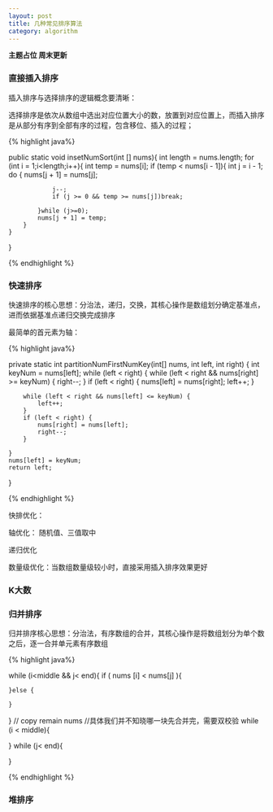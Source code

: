 ```yaml
---
layout: post
title: 几种常见排序算法
category: algorithm
---
```


**主题占位 周末更新**

### 直接插入排序

插入排序与选择排序的逻辑概念要清晰：

选择排序是依次从数组中选出对应位置大小的数，放置到对应位置上，而插入排序是从部分有序到全部有序的过程，包含移位、插入的过程；

{% highlight java%}

public static void insetNumSort(int [] nums){
    int length = nums.length;
    for (int i = 1;i<length;i++){
        int temp = nums[i];
        if (temp < nums[i - 1]){
            int j = i - 1;
            do {
                nums[j + 1] = nums[j];

                j--;
                if (j >= 0 && temp >= nums[j])break;

            }while (j>=0);
            nums[j + 1] = temp;
        }
    }
}

{% endhighlight %}

### 快速排序

快速排序的核心思想：分治法，递归，交换，其核心操作是数组划分确定基准点，进而依据基准点递归交换完成排序

最简单的首元素为轴：

{% highlight java%}

private static int partitionNumFirstNumKey(int[] nums, int left, int right) {
    int keyNum = nums[left];
    while (left < right) {
        while (left < right && nums[right] >= keyNum) {
            right--;
        }
        if (left < right) {
            nums[left] = nums[right];
            left++;
        }

        while (left < right && nums[left] <= keyNum) {
            left++;
        }
        if (left < right) {
            nums[right] = nums[left];
            right--;
        }

    }
    nums[left] = keyNum;
    return left;
}         

{% endhighlight %}



快排优化：

轴优化： 随机值、三值取中

递归优化

数量级优化：当数组数量级较小时，直接采用插入排序效果更好


### K大数



### 归并排序

归并排序核心思想：分治法，有序数组的合并，其核心操作是将数组划分为单个数之后，逐一合并单元素有序数组


{% highlight java%}

while (i<middle && j< end){
    if ( nums [i] < nums[j] ){


    }else {

    }
}
// copy remain nums
//具体我们并不知晓哪一块先合并完，需要双校验
while (i < middle){

}
while (j< end){

}


{% endhighlight %}

### 堆排序
